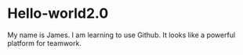 # Hello-world2.0
My name is James.
I am learning to use Github.
It looks like a powerful platform for teamwork.

